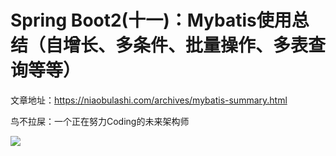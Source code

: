 # Spring Boot2(十一)：Mybatis使用总结（自增长、多条件、批量操作、多表查询等等）

文章地址：https://niaobulashi.com/archives/mybatis-summary.html

鸟不拉屎：一个正在努力Coding的未来架构师

![](https://niaobulashi.com/usr/uploads/2019/07/2427016822.png)
